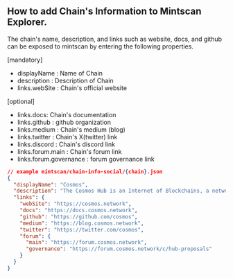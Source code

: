 ## How to add Chain's Information to Mintscan Explorer.

The chain's name, description, and links such as website, docs, and github can be exposed to mintscan by entering the following properties.

[mandatory]

- displayName : Name of Chain
- description : Description of Chain
- links.webSite : Chain's official website

[optional]

- links.docs: Chain's documentation
- links.github : github organization
- links.medium : Chain's medium (blog)
- links.twitter : Chain's X(twitter) link
- links.discord : Chain's discord link
- links.forum.main : Chain's forum link
- links.forum.governance : forum governance link

```json
// example mintscan/chain-info-social/{chain}.json
{
  "displayName": "Cosmos",
  "description": "The Cosmos Hub is an Internet of Blockchains, a network of blockchains able to communicate with each other in a decentralized way.",
  "links": {
    "webSite": "https://cosmos.network",
    "docs": "https://docs.cosmos.network",
    "github": "https://github.com/cosmos",
    "medium": "https://blog.cosmos.network",
    "twitter": "https://twitter.com/cosmos",
    "forum": {
      "main": "https://forum.cosmos.network",
      "governance": "https://forum.cosmos.network/c/hub-proposals"
    }
  }
}
```

